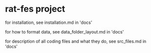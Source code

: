 # rat-fes project

for installation, see installation.md in 'docs'

for how to format data, see data_folder_layout.md in 'docs'

for description of all coding files and what they do, see src_files.md in 'docs'
